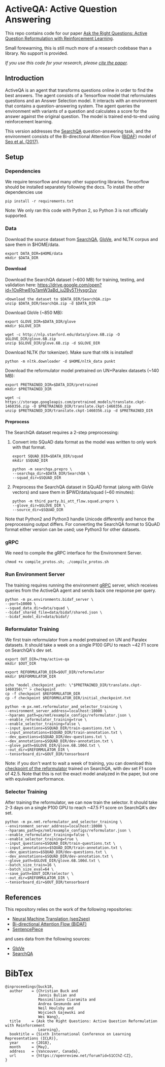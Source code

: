 # ActiveQA: Active Question Answering
This repo contains code for our paper [Ask the Right Questions: Active Question
 Reformulation with Reinforcement Learning](https://openreview.net/forum?id=S1CChZ-CZ).

Small forewarning, this is still much more of a research codebase than a
library. No support is provided.

*If you use this code for your research, please [cite the paper](#bibtex).*

## Introduction
ActiveQA is an agent that transforms questions online in order to find the best
answers. The agent consists of a Tensorflow model that reformulates questions
and an Answer Selection model. It interacts with an environment that contains
a question-answering system. The agent queries the environment with variants
of a question and calculates a score for the answer against the original
question. The model is trained end-to-end using reinforcement learning.

This version addresses the [SearchQA](https://arxiv.org/abs/1704.05179)
question-answering task, and the environment consists of the Bi-directional
Attention Flow ([BiDAF](https://github.com/allenai/bi-att-flow)) model of
[Seo et al. (2017)](https://openreview.net/forum?id=HJ0UKP9ge&noteId=HJ0UKP9ge).

## Setup
### Dependencies
We require tensorflow and many other supporting libraries. Tensorflow should be
installed separately following the docs. To install the other dependencies use

```
pip install -r requirements.txt
```

Note: We only ran this code with Python 2, so Python 3 is not officially
supported.

### Data
Download the source dataset from [SearchQA](https://github.com/nyu-dl/SearchQA),
[GloVe](https://nlp.stanford.edu/projects/glove/), and NLTK corpus and save
them in $HOME/data.

```
export DATA_DIR=$HOME/data
mkdir $DATA_DIR
```

#### Download
Download the SearchQA dataset (~600 MB) for training, testing, and validation
here: https://drive.google.com/open?id=1OxRhw81g7amW3aBd_iu2By5THysgr2uv

```
<Download the dataset to $DATA_DIR/SearchQA.zip>
unzip $DATA_DIR/SearchQA.zip -d $DATA_DIR
```

Download GloVe (~850 MB):

```
export GLOVE_DIR=$DATA_DIR/glove
mkdir $GLOVE_DIR

wget -c http://nlp.stanford.edu/data/glove.6B.zip -O $GLOVE_DIR/glove.6B.zip
unzip $GLOVE_DIR/glove.6B.zip -d $GLOVE_DIR
```

Download NLTK (for tokenizer). Make sure that nltk is installed!

```
python -m nltk.downloader -d $HOME/nltk_data punkt
```

Download the reformulator model pretrained on UN+Paralex datasets (~140 MB):

```
export PRETRAINED_DIR=$DATA_DIR/pretrained
mkdir $PRETRAINED_DIR

wget -c https://storage.googleapis.com/pretrained_models/translate.ckpt-1460356.zip -O $PRETRAINED_DIR/translate.ckpt-1460356.zip
unzip $PRETRAINED_DIR/translate.ckpt-1460356.zip -d $PRETRAINED_DIR
```

#### Preprocess
The SearchQA dataset requires a 2-step preprocessing:

1. Convert into SQuAD data format as the model was written to only work with
   that format.

   ```
   export SQUAD_DIR=$DATA_DIR/squad
   mkdir $SQUAD_DIR

   python -m searchqa.prepro \
   --searchqa_dir=$DATA_DIR/SearchQA \
   --squad_dir=$SQUAD_DIR
   ```

2. Preprocess the SearchQA dataset in SQuAD format (along with GloVe vectors)
   and save them in $PWD/data/squad (~60 minutes):

   ```
   python -m third_party.bi_att_flow.squad.prepro \
   --glove_dir=$GLOVE_DIR \
   --source_dir=$SQUAD_DIR
   ```

Note that Python2 and Python3 handle Unicode differently and hence the
preprocessing output differs. For converting the SearchQA format to SQuAD format
either version can be used; use Python3 for other datasets.

### gRPC
We need to compile the gRPC interface for the Environment Server.

```
chmod +x compile_protos.sh; ./compile_protos.sh
```

### Run Environment Server

The training requires running the environment [gRPC](https://grpc.io/)
server, which receives queries from the ActiveQA agent and sends back one
response per query.

   ```
   python -m px.environments.bidaf_server \
   --port=10000 \
   --squad_data_dir=data/squad \
   --bidaf_shared_file=data/bidaf/shared.json \
   --bidaf_model_dir=data/bidaf/
   ```

### Reformulator Training

We first train reformulator from a model pretrained on UN and Paralex datasets.
It should take a week on a single P100 GPU to reach ~42 F1 score on SearchQA's
dev set.

```
export OUT_DIR=/tmp/active-qa
mkdir $OUT_DIR

export REFORMULATOR_DIR=$OUT_DIR/reformulator
mkdir $REFORMULATOR_DIR

echo "model_checkpoint_path: \"$PRETRAINED_DIR/translate.ckpt-1460356\"" > checkpoint
cp -f checkpoint $REFORMULATOR_DIR
cp -f checkpoint $REFORMULATOR_DIR/initial_checkpoint.txt

python -m px.nmt.reformulator_and_selector_training \
--environment_server_address=localhost:10000 \
--hparams_path=px/nmt/example_configs/reformulator.json \
--enable_reformulator_training=true \
--enable_selector_training=false \
--input_questions=$SQUAD_DIR/train-questions.txt \
--input_annotations=$SQUAD_DIR/train-annotation.txt \
--dev_questions=$SQUAD_DIR/dev-questions.txt \
--dev_annotations=$SQUAD_DIR/dev-annotation.txt \
--glove_path=$GLOVE_DIR/glove.6B.100d.txt \
--out_dir=$REFORMULATOR_DIR \
--tensorboard_dir=$OUT_DIR/tensorboard
```

Note: if you don't want to wait a week of training, you can download this
[checkpoint of the reformulator](https://storage.cloud.google.com/pretrained_models/translate.ckpt-6156696.zip)
trained on SearchQA, with dev set F1 score of 42.5. Note that this is not
the exact model analyzed in the paper, but one with equivalent performance.


### Selector Training

After training the reformulator, we can now train the selector. It should take
2-3 days on a single P100 GPU to reach ~47.5 F1 score on SearchQA's dev set.

```
python -m px.nmt.reformulator_and_selector_training \
--environment_server_address=localhost:10000 \
--hparams_path=px/nmt/example_configs/reformulator.json \
--enable_reformulator_training=false \
--enable_selector_training=true \
--input_questions=$SQUAD_DIR/train-questions.txt \
--input_annotations=$SQUAD_DIR/train-annotation.txt \
--dev_questions=$SQUAD_DIR/dev-questions.txt \
--dev_annotations=$SQUAD_DIR/dev-annotation.txt \
--glove_path=$GLOVE_DIR/glove.6B.100d.txt \
--batch_size_train=16 \
--batch_size_eval=64 \
--save_path=$OUT_DIR/selector \
--out_dir=$REFORMULATOR_DIR \
--tensorboard_dir=$OUT_DIR/tensorboard
```

## References

This repository relies on the work of the following repositories:

* [Neural Machine Translation (seq2seq)](https://github.com/tensorflow/nmt)
* [Bi-directional Attention Flow (BiDAF)](https://github.com/allenai/bi-att-flow)
* [SentencePiece](https://github.com/google/sentencepiece)

and uses data from the following sources:

* [GloVe](https://nlp.stanford.edu/projects/glove/)
* [SearchQA](https://github.com/nyu-dl/SearchQA)

# BibTex

```
@inproceedings{buck18,
  author    = {Christian Buck and
               Jannis Bulian and
               Massimiliano Ciaramita and
               Andrea Gesmundo and
               Neil Houlsby and
               Wojciech Gajewski and
               Wei Wang},
  title     = {Ask the Right Questions: Active Question Reformulation with Reinforcement
               Learning},
  booktitle = {Sixth International Conference on Learning Representations (ICLR)},
  year      = {2018},
  month     = {May},
  address   = {Vancouver, Canada},
  url       = {https://openreview.net/forum?id=S1CChZ-CZ},
}
```
